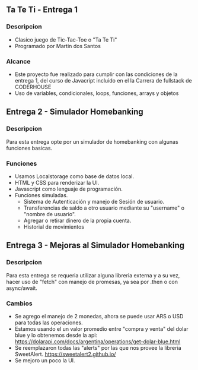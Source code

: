 ## Ta Te Ti - Entrega 1

### Descripcion

- Clasico juego de Tic-Tac-Toe o "Ta Te Ti"
- Programado por Martin dos Santos

### Alcance

- Este proyecto fue realizado para cumplir con las condiciones de la entrega 1, del curso de Javacript incluido en el la Carrera de fullstack de CODERHOUSE
- Uso de variables, condicionales, loops, funciones, arrays y objetos

## Entrega 2 - Simulador Homebanking

### Descripcion

Para esta entrega opte por un simulador de homebanking con algunas funciones basicas.

### Funciones

- Usamos Localstorage como base de datos local.
- HTML y CSS para renderizar la UI.
- Javascript como lenguaje de programación.
- Funciones simuladas.
  - Sistema de Autenticación y manejo de Sesión de usuario.
  - Transferencias de saldo a otro usuario mediante su "username" o "nombre de usuario".
  - Agregar o retirar dinero de la propia cuenta.
  - Historial de movimientos

## Entrega 3 - Mejoras al Simulador Homebanking

### Descripcion

Para esta entrega se requeria utilizar alguna libreria externa y a su vez, hacer uso de "fetch" con manejo de promesas, ya sea por .then o con async/await.

### Cambios

- Se agrego el manejo de 2 monedas, ahora se puede usar ARS o USD para todas las operaciones.
- Estamos usando el un valor promedio entre "compra y venta" del dolar blue y lo obtenemos desde la api: https://dolarapi.com/docs/argentina/operations/get-dolar-blue.html
- Se reemplazaron todas las "alerts" por las que nos provee la libreria SweetAlert. https://sweetalert2.github.io/
- Se mejoro un poco la UI.
